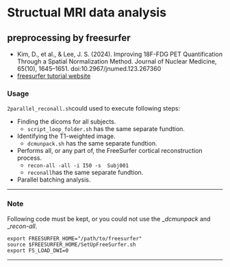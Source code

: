 # Structual MRI data analysis
## preprocessing by freesurfer
+ Kim, D., et al., & Lee, J. S. (2024). Improving 18F-FDG PET Quantification Through a Spatial Normalization Method. Journal of Nuclear Medicine, 65(10), 1645–1651. doi:10.2967/jnumed.123.267360
+ [freesurfer tutorial website](https://surfer.nmr.mgh.harvard.edu/fswiki/FsTutorial/PracticeV6.0)
### Usage
`2parallel_reconall.sh`could used to execute following steps:
 - Finding the dicoms for all subjects.
   - `script_loop_folder.sh` has the same separate fundtion.
 - Identifying the T1-weighted image.
   - `dcmunpack.sh` has the same separate fundtion.
 - Performs all, or any part of, the FreeSurfer cortical reconstruction process.
   - ```recon-all -all -i I50 -s  Subj001```
   - `reconall`has the same separate fundtion.
 - Parallel batching analysis.
----
### Note
Following code must be kept, or you could not use the __dcmunpack_ and __recon-all_.
```
export FREESURFER_HOME="/path/to/freesurfer"
source $FREESURFER_HOME/SetUpFreeSurfer.sh
export FS_LOAD_DWI=0
```
----


